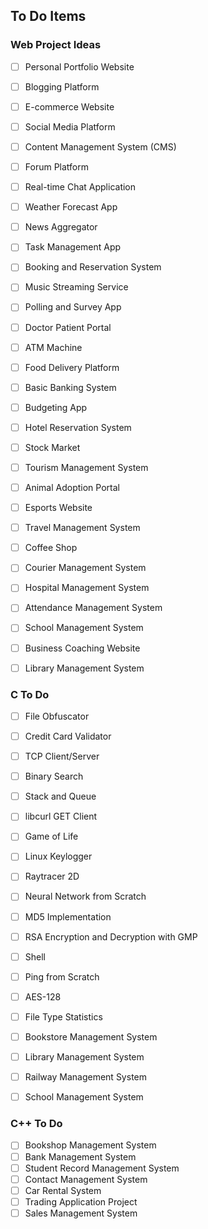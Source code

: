 ## To Do Items

### Web Project Ideas

- [ ] Personal Portfolio Website
- [ ] Blogging Platform
- [ ] E-commerce Website
- [ ] Social Media Platform
- [ ] Content Management System (CMS)
- [ ] Forum Platform
- [ ] Real-time Chat Application
- [ ] Weather Forecast App
- [ ] News Aggregator
- [ ] Task Management App
- [ ] Booking and Reservation System
- [ ] Music Streaming Service
- [ ] Polling and Survey App
- [ ] Doctor Patient Portal
- [ ] ATM Machine
- [ ] Food Delivery Platform
- [ ] Basic Banking System
- [ ] Budgeting App
- [ ] Hotel Reservation System
- [ ] Stock Market
- [ ] Tourism Management System
- [ ] Animal Adoption Portal
- [ ] Esports Website
- [ ] Travel Management System
- [ ] Coffee Shop
- [ ] Courier Management System
- [ ] Hospital Management System
- [ ] Attendance Management System
- [ ] School Management System
- [ ] Business Coaching Website
- [ ] Library Management System


### C To Do

- [ ] File Obfuscator
- [ ] Credit Card Validator
- [ ] TCP Client/Server
- [ ] Binary Search
- [ ] Stack and Queue
- [ ] libcurl GET Client
- [ ] Game of Life
- [ ] Linux Keylogger
- [ ] Raytracer 2D
- [ ] Neural Network from Scratch
- [ ] MD5 Implementation
- [ ] RSA Encryption and Decryption with GMP
- [ ] Shell
- [ ] Ping from Scratch
- [ ] AES-128

- [ ] File Type Statistics
- [ ] Bookstore Management System
- [ ] Library Management System
- [ ] Railway Management System
- [ ] School Management System


### C++ To Do

- [ ] Bookshop Management System
- [ ] Bank Management System
- [ ] Student Record Management System
- [ ] Contact Management System
- [ ] Car Rental System
- [ ] Trading Application Project
- [ ] Sales Management System
